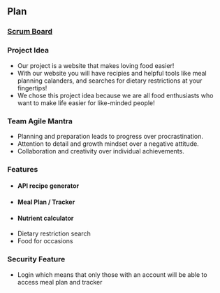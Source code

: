 ## Plan

### [Scrum Board](https://github.com/users/sarayu-pr11/projects/1)

### Project Idea
- Our project is a website that makes loving food easier!
- With our website you will have recipies and helpful tools like meal planning calanders, and searches for dietary restrictions at your fingertips!
- We chose this project idea because we are all food enthusiasts who want to make life easier for like-minded people!

### Team Agile Mantra 
- Planning and preparation leads to progress over procrastination.
- Attention to detail and growth mindset over a negative attitude.
- Collaboration and creativity over individual achievements.

### Features
- #### API recipe generator
- #### Meal Plan / Tracker
- #### Nutrient calculator
- Dietary restriction search
- Food for occasions

### Security Feature
- Login which means that only those with an account will be able to access meal plan and tracker